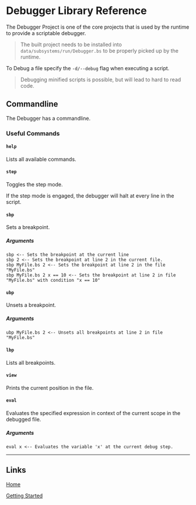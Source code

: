 # Debugger Library Reference

The Debugger Project is one of the core projects that is used by the runtime to provide a scriptable debugger.

> The built project needs to be installed into `data/subsystems/run/Debugger.bs` to be properly picked up by the runtime.

To Debug a file specify the `-d/--debug` flag when executing a script.


> Debugging minified scripts is possible, but will lead to hard to read code.

## Commandline
The Debugger has a commandline.

### Useful Commands

#### `help`
Lists all available commands.

#### `step`
Toggles the step mode.

If the step mode is engaged, the debugger will halt at every line in the script.

#### `sbp`
Sets a breakpoint.

##### Arguments

```
sbp <-- Sets the breakpoint at the current line
sbp 2 <-- Sets the breakpoint at line 2 in the current file.
sbp MyFile.bs 2 <-- Sets the breakpoint at line 2 in the file "MyFile.bs"
sbp MyFile.bs 2 x == 10 <-- Sets the breakpoint at line 2 in file "MyFile.bs" with condition "x == 10"
```

#### `ubp`
Unsets a breakpoint.

##### Arguments
```
ubp MyFile.bs 2 <-- Unsets all breakpoints at line 2 in file "MyFile.bs"
```

#### `lbp`
Lists all breakpoints.

#### `view`
Prints the current position in the file.

#### `eval`
Evaluates the specified expression in context of the current scope in the debugged file.

##### Arguments
```
eval x <-- Evaluates the variable 'x' at the current debug step.
```

___

## Links

[Home](../../Readme.md)

[Getting Started](../../GettingStarted.md)